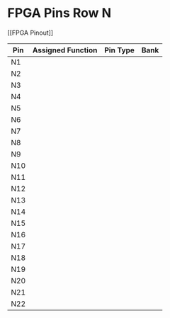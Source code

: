 # FPGA Pins Row N
[[FPGA Pinout]]

| Pin | Assigned Function | Pin Type | Bank |
| --- | ----------------- | -------- | ---- |
| N1  |                   |          |      |
| N2  |                   |          |      |
| N3  |                   |          |      |
| N4  |                   |          |      |
| N5  |                   |          |      |
| N6  |                   |          |      |
| N7  |                   |          |      |
| N8  |                   |          |      |
| N9  |                   |          |      |
| N10 |                   |          |      |
| N11 |                   |          |      |
| N12 |                   |          |      |
| N13 |                   |          |      |
| N14 |                   |          |      |
| N15 |                   |          |      |
| N16 |                   |          |      |
| N17 |                   |          |      |
| N18 |                   |          |      |
| N19 |                   |          |      |
| N20 |                   |          |      |
| N21 |                   |          |      |
| N22 |                   |          |      |
